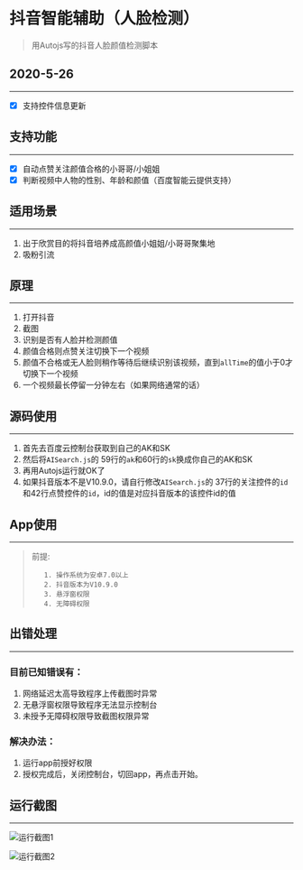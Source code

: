 # 抖音智能辅助（人脸检测）

> 用Autojs写的抖音人脸颜值检测脚本

## 2020-5-26 
---
- [x] 支持控件信息更新

## 支持功能

---

- [x] 自动点赞关注颜值合格的小哥哥/小姐姐
- [x] 判断视频中人物的性别、年龄和颜值（百度智能云提供支持）

## 适用场景

---

1. 出于欣赏目的将抖音培养成高颜值小姐姐/小哥哥聚集地
2. 吸粉引流



## 原理

---

1. 打开抖音
2. 截图
3. 识别是否有人脸并检测颜值
4. 颜值合格则点赞关注切换下一个视频
5. 颜值不合格或无人脸则稍作等待后继续识别该视频，直到`allTime`的值小于0才切换下一个视频
6. 一个视频最长停留一分钟左右（如果网络通常的话）

## 源码使用

---

1. 首先去百度云控制台获取到自己的AK和SK
2. 然后将`AISearch.js`的 59行的`ak`和60行的`sk`换成你自己的AK和SK
3. 再用Autojs运行就OK了
4. 如果抖音版本不是V10.9.0，请自行修改`AISearch.js`的 37行的关注控件的`id`和42行点赞控件的`id`，id的值是对应抖音版本的该控件id的值

## App使用

---

> 前提:
>
>        1. 操作系统为安卓7.0以上
>        2. 抖音版本为V10.9.0
>        3. 悬浮窗权限
>        4. 无障碍权限

## 出错处理

---

### 目前已知错误有：

1. 网络延迟太高导致程序上传截图时异常
2. 无悬浮窗权限导致程序无法显示控制台
3. 未授予无障碍权限导致截图权限异常

### 解决办法：

1. 运行app前授好权限
2. 授权完成后，关闭控制台，切回app，再点击开始。

## 运行截图

---

![运行截图1](img/运行截图1.png)

![运行截图2](img/运行截图2.png)

